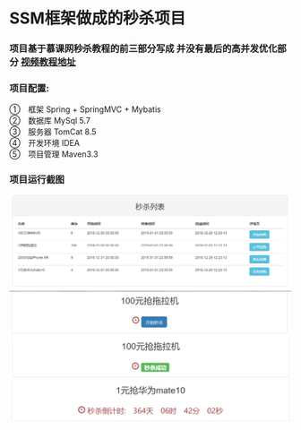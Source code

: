 
# SSM框架做成的秒杀项目

### 项目基于慕课网秒杀教程的前三部分写成 并没有最后的高并发优化部分 [视频教程地址](https://www.imooc.com/learn/587)
### 项目配置:
①　框架 Spring + SpringMVC + Mybatis<br>
②　数据库 MySql 5.7<br>
③　服务器 TomCat 8.5<br>
④　开发环境 IDEA<br>
⑤　项目管理 Maven3.3<br>
### 项目运行截图
![](https://github.com/1046633575/SSM_seckill/blob/master/image/1.png)<br>
![](https://github.com/1046633575/SSM_seckill/blob/master/image/2.png)<br>
![](https://github.com/1046633575/SSM_seckill/blob/master/image/3.png)<br>
![](https://github.com/1046633575/SSM_seckill/blob/master/image/4.png)<br>


